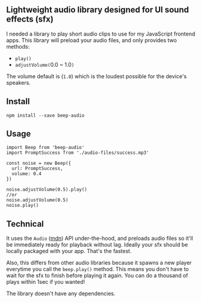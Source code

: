 
## Lightweight audio library designed for UI sound effects (sfx)

I needed a library to play short audio clips to use for my JavaScript frontend apps. This library will preload your audio files, and only provides two methods:

- `play()`
- `adjustVolume(`0.0 ~ 1.0`)`

The volume default is (`1.0`) which is the loudest possible for the device's speakers.

## Install

```
npm install --save beep-audio
```

## Usage

```
import Beep from 'beep-audio'
import PromptSuccess from './audio-files/success.mp3'

const noise = new Beep({
  url: PromptSuccess,
  volume: 0.4
})

noise.adjustVolume(0.5).play()
//or
noise.adjustVolume(0.5)
noise.play()
```

## Technical

It uses the `Audio` ([mdn](https://developer.mozilla.org/en-US/docs/Web/API/HTMLAudioElement)) API under-the-hood, and preloads audio files so it'll be immediately ready for playback without lag. Ideally your sfx should be locally packaged with your app. That's the fastest.

Also, this differs from other audio libraries because it spawns a new player everytime you call the `beep.play()` method. This means you don't have to wait for the sfx to finish before playing it again. You can do a thousand of plays within 1sec if you wanted!

The library doesn't have any dependencies.

